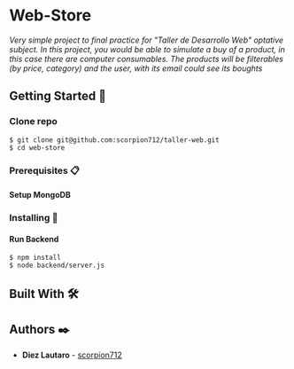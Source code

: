 # Web-Store

_Very simple project to final practice for "Taller de Desarrollo Web" optative subject. In this project, you would be able to simulate a buy of a product, in this case there are computer consumables. The products will be filterables (by price, category) and the user, with its email could see its boughts_

## Getting Started 🚀

### Clone repo

```
$ git clone git@github.com:scorpion712/taller-web.git
$ cd web-store
```

### Prerequisites 📋

#### Setup MongoDB


### Installing 🔧

#### Run Backend

```
$ npm install
$ node backend/server.js
```


## Built With 🛠️

## Authors ✒️

* **Diez Lautaro** - [scorpion712](https://github.com/scorpion712)
 
